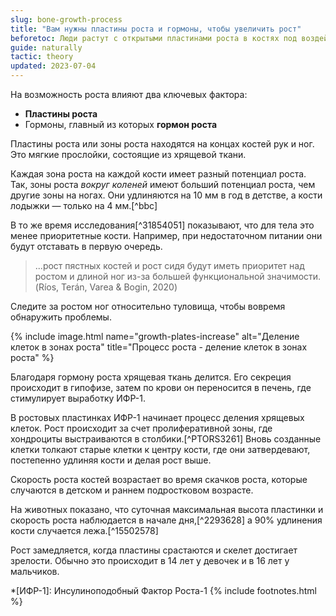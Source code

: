 ```yaml
---
slug: bone-growth-process
title: "Вам нужны пластины роста и гормоны, чтобы увеличить рост"
beforetoc: Люди растут с открытыми пластинами роста в костях под воздействием гормона роста.
guide: naturally
tactic: theory
updated: 2023-07-04
---
```

На возможность роста влияют два ключевых фактора:
- **Пластины роста**
- Гормоны, главный из которых **гормон роста**

Пластины роста или зоны роста находятся на концах костей рук и ног. Это мягкие прослойки, состоящие из хрящевой ткани.

Каждая зона роста на каждой кости имеет разный потенциал роста. Так, зоны роста *вокруг коленей* имеют больший потенциал роста, чем другие зоны на ногах. Они удлиняются на 10 мм в год в детстве, а кости лодыжки — только на 4 мм.[^bbc]

В то же время исследования[^31854051] показывают, что для тела это менее приоритетные кости. Например, при недостаточном питании они будут отставать в первую очередь.

>...рост пястных костей и рост сидя будут иметь приоритет над ростом и длиной ног из-за большей функциональной значимости. (Ríos, Terán, Varea & Bogin, 2020)

Следите за ростом ног относительно туловища, чтобы вовремя обнаружить проблемы.

{% include image.html name="growth-plates-increase" alt="Деление клеток в зонах роста" title="Процесс роста - деление клеток в зонах роста" %}

Благодаря гормону роста хрящевая ткань делится. Его секреция происходит в гипофизе, затем по крови он переносится в печень, где стимулирует выработку ИФР-1.

В ростовых пластинках ИФР-1 начинает процесс деления хрящевых клеток. Рост происходит за счет пролиферативной зоны, где хондроциты выстраиваются в столбики.[^PTORS3261] Вновь созданные клетки толкают старые клетки к центру кости, где они затвердевают, постепенно удлиняя кости и делая рост выше.

Скорость роста костей возрастает во время скачков роста, которые случаются в детском и раннем подростковом возрасте.

На животных показано, что суточная максимальная высота пластинки и скорость роста наблюдается в начале дня,[^2293628] а 90% удлинения кости случается лежа.[^15502578]

Рост замедляется, когда пластины срастаются и скелет достигает зрелости. Обычно это происходит в 14 лет у девочек и в 16 лет у мальчиков.

*[ИФР-1]: Инсулиноподобный Фактор Роста-1
{% include footnotes.html %}
